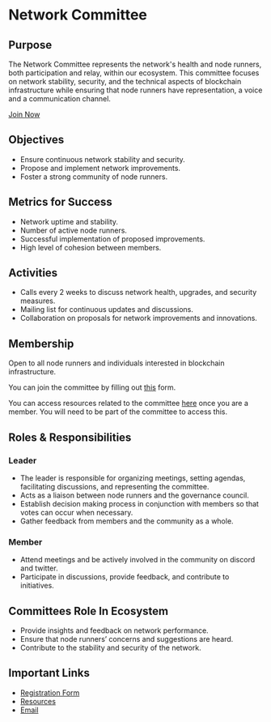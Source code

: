 # Network Committee

## Purpose

The Network Committee represents the network's health and node runners, both participation and relay, within our ecosystem. This committee focuses on network stability, security, and the technical aspects of blockchain infrastructure while ensuring that node runners have representation, a voice and a communication channel.

[Join Now](https://forms.gle/Y3MbAhdJbYgkXmzs7)

## Objectives

* Ensure continuous network stability and security.
* Propose and implement network improvements.
* Foster a strong community of node runners.


## Metrics for Success

* Network uptime and stability.
* Number of active node runners.
* Successful implementation of proposed improvements.
* High level of cohesion between members.


## Activities

* Calls every 2 weeks to discuss network health, upgrades, and security measures.
* Mailing list for continuous updates and discussions.
* Collaboration on proposals for network improvements and innovations.


## Membership

Open to all node runners and individuals interested in blockchain infrastructure.

You can join the committee by filling out [this](https://forms.gle/Y3MbAhdJbYgkXmzs7) form.

You can access resources related to the committee [here](https://drive.google.com/drive/folders/1DRR_wdkIaxXZn6Mitg2smJZ3sfdj4Lvf?usp=drive_link) once you are a member. You will need to be part of the committee to access this.

## Roles & Responsibilities

### Leader

* The leader is responsible for organizing meetings, setting agendas, facilitating discussions, and representing the committee.
* Acts as a liaison between node runners and the governance council.
* Establish decision making process in conjunction with members so that votes can occur when necessary.
* Gather feedback from members and the community as a whole.


### Member

* Attend meetings and be actively involved in the community on discord and twitter.
* Participate in discussions, provide feedback, and contribute to initiatives.


## Committees Role In Ecosystem

* Provide insights and feedback on network performance.
* Ensure that node runners’ concerns and suggestions are heard.
* Contribute to the stability and security of the network.


## Important Links

* [Registration Form](https://forms.gle/Y3MbAhdJbYgkXmzs7)
* [Resources](https://drive.google.com/drive/folders/1DRR_wdkIaxXZn6Mitg2smJZ3sfdj4Lvf?usp=drive_link)
* [Email](mailto:network-committee@voi.network)